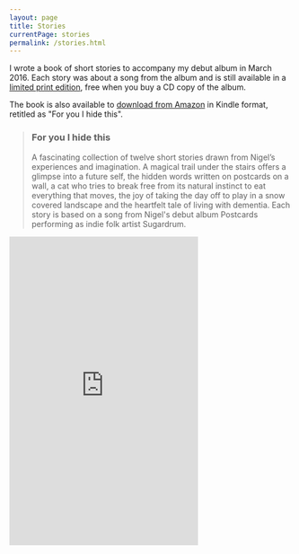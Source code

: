 ```yaml
---
layout: page
title: Stories
currentPage: stories
permalink: /stories.html
---
```


I wrote a book of short stories to accompany my debut album in March 2016. Each story was about a song from the album and is still available in a [limited print edition](http://shop.sugardrum.com/), free when you buy a CD copy of the album.

The book is also available to [download from Amazon](https://read.amazon.co.uk/kp/embed?asin=B01N3OBT3W&preview=newtab&linkCode=kpe&ref_=cm_sw_r_kb_dp_k9XsybYE50G27) in Kindle format, retitled as &quot;For you I hide this&quot;.

<blockquote>	
    <h3>For you I hide this</h3>
    <p>A fascinating collection of twelve short stories drawn from Nigel’s experiences and imagination. A magical trail under the stairs offers a glimpse into a future self, the hidden words written on postcards on a wall, a cat who tries to break free from its natural instinct to eat everything that moves, the joy of taking the day off to play in a snow covered landscape and the heartfelt tale of living with dementia. Each story is based on a song from Nigel's debut album Postcards performing as indie folk artist Sugardrum.</p>
</blockquote>

<iframe type="text/html" width="336" height="550" frameborder="0" allowfullscreen style="max-width:100%" src="https://read.amazon.co.uk/kp/card?asin=B01N3OBT3W&preview=inline&linkCode=kpe&ref_=cm_sw_r_kb_dp_o8.VAb6JV5D43&tag=nigebunn-21" ></iframe>
